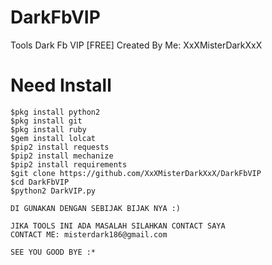 # DarkFbVIP
Tools Dark Fb VIP [FREE] Created By Me: XxXMisterDarkXxX

# Need Install
```
$pkg install python2
$pkg install git
$pkg install ruby
$gem install lolcat
$pip2 install requests
$pip2 install mechanize
$pip2 install requirements
$git clone https://github.com/XxXMisterDarkXxX/DarkFbVIP
$cd DarkFbVIP
$python2 DarkVIP.py

DI GUNAKAN DENGAN SEBIJAK BIJAK NYA :)

JIKA TOOLS INI ADA MASALAH SILAHKAN CONTACT SAYA
CONTACT ME: misterdark186@gmail.com

SEE YOU GOOD BYE :*
